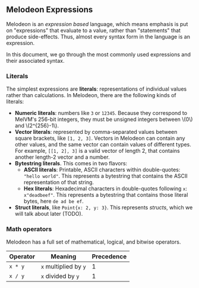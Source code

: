 ## Melodeon Expressions

Melodeon is an _expression based_ language, which means emphasis is put on "expressions" that evaluate to a value, rather than "statements" that produce side-effects. Thus, almost every syntax form in the language is an expression.

In this document, we go through the most commonly used expressions and their associated syntax.

### Literals

The simplest expressions are **literals**: representations of individual values rather than calculations. In Melodeon, there are the following kinds of literals:

- **Numeric literals**: numbers like `3` or `12345`. Because they correspond to MelVM's 256-bit integers, they must be unsigned integers between \\(0\\) and \\(2^{256}-1\\).
- **Vector literals**: represented by comma-separated values between square brackets, like `[1, 2, 3]`. Vectors in Melodeon can contain any other values, and the same vector can contain values of different types. For example, `[[1, 2], 3]` is a valid vector of length 2, that contains another length-2 vector and a number.
- **Bytestring literals**. This comes in two flavors:
  - **ASCII literals**: Printable, ASCII characters within double-quotes: `"hello world"`. This represents a bytestring that contains the ASCII representation of that string.
  - **Hex literals**: Hexadecimal characters in double-quotes following `x`: `x"deadbeef"`. This represents a bytestring that contains those literal bytes, here `de ad be ef`.
- **Struct literals**, like `Point{x: 2, y: 3}`. This represents _structs_, which we will talk about later (TODO).

### Math operators

Melodeon has a full set of mathematical, logical, and bitwise operators.

| Operator | Meaning               | Precedence |
| -------- | --------------------- | ---------- |
| `x * y`  | `x` multiplied by `y` | 1          |
| `x / y`  | `x` divided by `y`    | 1          |
